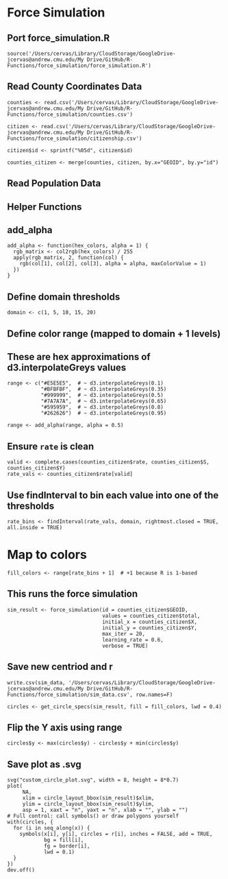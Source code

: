 # Force Simulation

## Port force_simulation.R
```
source('/Users/cervas/Library/CloudStorage/GoogleDrive-jcervas@andrew.cmu.edu/My Drive/GitHub/R-Functions/force_simulation/force_simulation.R')
```

## Read County Coordinates Data
```
counties <- read.csv('/Users/cervas/Library/CloudStorage/GoogleDrive-jcervas@andrew.cmu.edu/My Drive/GitHub/R-Functions/force_simulation/counties.csv')

citizen <- read.csv('/Users/cervas/Library/CloudStorage/GoogleDrive-jcervas@andrew.cmu.edu/My Drive/GitHub/R-Functions/force_simulation/citizenship.csv')

citizen$id <- sprintf("%05d", citizen$id)

counties_citizen <- merge(counties, citizen, by.x="GEOID", by.y="id")
```

## Read Population Data
<!-- `pop <- read.csv('/Users/cervas/Library/CloudStorage/GoogleDrive-jcervas@andrew.cmu.edu/My Drive/GitHub/R-Functions/force_simulation/counties-citizens.csv')` -->

## Helper Functions

## add_alpha
```
add_alpha <- function(hex_colors, alpha = 1) {
  rgb_matrix <- col2rgb(hex_colors) / 255
  apply(rgb_matrix, 2, function(col) {
    rgb(col[1], col[2], col[3], alpha = alpha, maxColorValue = 1)
  })
}
```


## Define domain thresholds
```
domain <- c(1, 5, 10, 15, 20)
```

## Define color range (mapped to domain + 1 levels)

## These are hex approximations of d3.interpolateGreys values

```
range <- c("#E5E5E5",  # ~ d3.interpolateGreys(0.1)
           "#BFBFBF",  # ~ d3.interpolateGreys(0.35)
           "#999999",  # ~ d3.interpolateGreys(0.5)
           "#7A7A7A",  # ~ d3.interpolateGreys(0.65)
           "#595959",  # ~ d3.interpolateGreys(0.8)
           "#262626")  # ~ d3.interpolateGreys(0.95)
```

```
range <- add_alpha(range, alpha = 0.5)
```



## Ensure `rate` is clean
```
valid <- complete.cases(counties_citizen$rate, counties_citizen$S, counties_citizen$Y)
rate_vals <- counties_citizen$rate[valid]
```

## Use findInterval to bin each value into one of the thresholds
```
rate_bins <- findInterval(rate_vals, domain, rightmost.closed = TRUE, all.inside = TRUE)
```

# Map to colors
```
fill_colors <- range[rate_bins + 1]  # +1 because R is 1-based
```


## This runs the force simulation
```
sim_result <- force_simulation(id = counties_citizen$GEOID,
                               values = counties_citizen$total,
                               initial_x = counties_citizen$X,
                               initial_y = counties_citizen$Y,
                               max_iter = 20,
                               learning_rate = 0.6,
                               verbose = TRUE)
```

## Save new centriod and r
```
write.csv(sim_data, '/Users/cervas/Library/CloudStorage/GoogleDrive-jcervas@andrew.cmu.edu/My Drive/GitHub/R-Functions/force_simulation/sim_data.csv', row.names=F)
```

```
circles <- get_circle_specs(sim_result, fill = fill_colors, lwd = 0.4)
```

## Flip the Y axis using range
`circles$y <- max(circles$y) - circles$y + min(circles$y)`


## Save plot as .svg
```
svg("custom_circle_plot.svg", width = 8, height = 8*0.7)
plot(
     NA, 
     xlim = circle_layout_bbox(sim_result)$xlim,
     ylim = circle_layout_bbox(sim_result)$ylim,
     asp = 1, xaxt = "n", yaxt = "n", xlab = "", ylab = "")
# Full control: call symbols() or draw polygons yourself
with(circles, {
  for (i in seq_along(x)) {
    symbols(x[i], y[i], circles = r[i], inches = FALSE, add = TRUE,
            bg = fill[i], 
            fg = border[i], 
            lwd = 0.1)
  }
})
dev.off()
```
